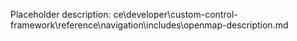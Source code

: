 Placeholder description: ce\developer\custom-control-framework\reference\navigation\includes\openmap-description.md